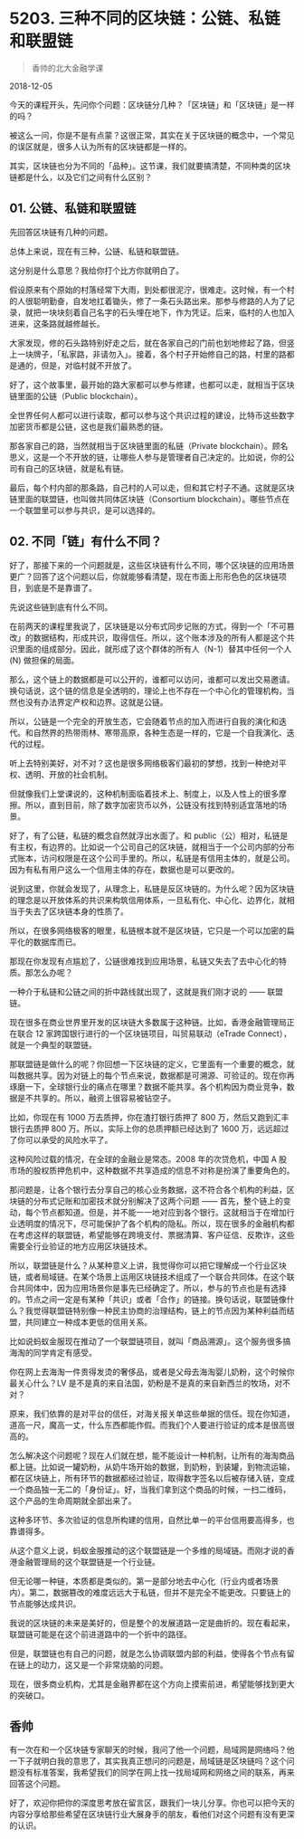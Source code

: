 # 5203. 三种不同的区块链：公链、私链和联盟链

> 香帅的北大金融学课

2018-12-05


今天的课程开头，先问你个问题：区块链分几种？「区块链」和「区块链」是一样的吗？

被这么一问，你是不是有点蒙？这很正常，其实在关于区块链的概念中，一个常见的误区就是，很多人认为所有的区块链都是一样的。

其实，区块链也分为不同的「品种」。这节课，我们就要搞清楚，不同种类的区块链都是什么，以及它们之间有什么区别？

## 01. 公链、私链和联盟链

先回答区块链有几种的问题。

总体上来说，现在有三种，公链、私链和联盟链。

这分别是什么意思？我给你打个比方你就明白了。

假设原来有个原始的村落经常下大雨，到处都很泥泞，很难走。这时候，有一个村的人很聪明勤奋，自发地扛着锄头，修了一条石头路出来。那参与修路的人为了记录，就把一块块刻着自己名字的石头埋在地下，作为凭证。后来，临村的人也加入进来，这条路就越修越长。

大家发现，修的石头路特别好走之后，就在各家自己的门前也划地修起了路，但竖上一块牌子，「私家路，非请勿入」。接着，各个村子开始修自己的路，村里的路都是通的，但是，对临村就不开放了。

好了，这个故事里，最开始的路大家都可以参与修建，也都可以走，就相当于区块链里面的公链（Public blockchain）。

全世界任何人都可以进行读取，都可以参与这个共识过程的建设，比特币这些数字加密货币都是公链，这也是我们最熟悉的链。

那各家自己的路，当然就相当于区块链里面的私链（Private blockchain）。顾名思义，这是一个不开放的链，让哪些人参与是管理者自己决定的。比如说，你的公司有自己的区块链，就是私有链。

最后，每个村内部的那条路，自己村的人可以走，但和其它村子不通。这就是区块链里面的联盟链，也叫做共同体区块链（Consortium blockchain）。哪些节点在一个联盟里可以参与共识，是可以选择的。

## 02. 不同「链」有什么不同？

好了，那接下来的一个问题就是，这些区块链有什么不同，哪个区块链的应用场景更广？回答了这个问题以后，你就能够看清楚，现在市面上形形色色的区块链项目，到底是不是靠谱了。

先说这些链到底有什么不同。

在前两天的课程里我说了，区块链是以分布式同步记账的方式，得到一个「不可篡改」的数据结构，形成共识，取得信任。所以，这个账本涉及的所有人都是这个共识里面的组成部分。因此，就形成了这个群体的所有人（N-1）替其中任何一个人 (N) 做担保的局面。

那么，这个链上的数据都是可以公开的，谁都可以访问，谁都可以发出交易邀请。换句话说，这个链的信息是全透明的，理论上也不存在一个中心化的管理机构，当然也没有办法界定产权和边界。这就是公链。

所以，公链是一个完全的开放生态，它会随着节点的加入而进行自我的演化和迭代。和自然界的热带雨林、寒带高原，各种生态是一样的，它是一个自我演化、迭代的过程。

听上去特别美好，对不对？这也是很多网络极客们最初的梦想，找到一种绝对平权、透明、开放的社会机制。

但就像我们上堂课说的，这种机制面临着技术上、制度上，以及人性上的很多摩擦。所以，直到目前，除了数字加密货币以外，公链没有找到特别适宜落地的场景。

好了，有了公链，私链的概念自然就浮出水面了。和 public（公）相对，私链是有主权，有边界的。比如说一个公司自己的区块链，就相当于一个公司内部的分布式账本，访问权限是在这个公司手里的。所以，私链是有信用主体的，就是公司。因为有私有用户这么一个信用主体的存在，数据也是可以更改的。

说到这里，你就会发现了，从理念上，私链是反区块链的。为什么呢？因为区块链的理念是以开放体系的共识来构筑信用体系，一旦私有化、中心化、边界化，就相当于失去了区块链本身的性质了。

所以，在很多网络极客的眼里，私链根本就不是区块链，它只是一个可以加密的扁平化的数据库而已。

那现在你发现有点尴尬了，公链很难找到应用场景，私链又失去了去中心化的特质。那怎么办呢？

一种介于私链和公链之间的折中路线就出现了，这就是我们刚才说的 —— 联盟链。

现在很多在商业世界里开发的区块链大多数属于这种链。比如，香港金融管理局正在联合 12 家跨国银行进行的一个区块链项目，叫贸易联动（eTrade Connect），就是一个典型的联盟链。

那联盟链是做什么的呢？你回想一下区块链的定义，它里面有一个重要的概念，就叫数据共享。因为对链上的每个节点来说，数据都是可溯源、可验证的。现在你再琢磨一下，全球银行业的痛点在哪里？数据不能共享。各个机构因为商业竞争，数据是不共享的。所以，融资上很容易被钻空子。

比如，你现在有 1000 万去质押，你在渣打银行质押了 800 万，然后又跑到汇丰银行去质押 800 万。所以，实际上你的总质押额已经达到了 1600 万，远远超过了你可以承受的风险水平了。

这种风险过载的情况，在全球的金融业是常态。2008 年的次贷危机，中国 A 股市场的股权质押危机中，这种数据不共享造成的信息不对称是扮演了重要角色的。

那问题是，让各个银行去分享自己的核心业务数据，这不符合各个机构的利益，区块链的分布式记账和加密技术就分别解决了这两个问题 —— 首先，整个链上的变动，每个节点都知道。但是，并不能一一地对应到各个银行。这就相当于在增加行业透明度的情况下，尽可能保护了各个机构的隐私。所以，现在很多的金融机构都在考虑这样的联盟链，希望能够在跨境支付、票据清算、客户征信、反欺诈，这些需要全行业验证的地方应用区块链技术。

所以，联盟链是什么？从某种意义上讲，我觉得你可以把它理解成一个行业区块链，或者局域链。在某个场景上运用区块链技术组成了一个联合共同体。在这个联合共同体中，因为应用场景你是事先已经确定了。所以，参与的节点也是有选择的。节点之间一定是有某种「共识」或者「合作」的链接。换句话说，联盟链像什么？我觉得联盟链特别像一种民主协商的治理结构，链上的节点因为某种利益而结盟，共同建立一种成本更低的信用关系。

比如说蚂蚁金服现在推动了一个联盟链项目，就叫「商品溯源」。这个服务很多搞海淘的同学肯定有感受。

你在网上去海淘一件贵得发烫的奢侈品，或者是父母去海淘婴儿奶粉，这个时候你最关心什么？LV 是不是真的来自法国，奶粉是不是真的来自新西兰的牧场，对不对？

原来，我们依靠的是对平台的信任，对海关报关单这些单据的信任。现在你知道，道高一尺，魔高一丈，什么东西都能作假。而我们个人要进行验证的成本是很高很高的。

怎么解决这个问题呢？现在人们就在想，能不能设计一种机制，让所有的海淘商品都上链。比如说一罐奶粉，从奶牛场开始的数据，到奶粉，到装罐，到物流运输，都在区块链上，所有环节的数据都经过验证，取得数字签名以后被存储入链，变成一个商品独一无二的「身份证」。好，当我们拿到这个商品的时候，一扫二维码，这个产品的生命周期就全部出来了。

这种多环节、多次验证的信息所构建的信用，自然比单一的平台信用要高得多，也靠谱得多。

从这个意义上说，蚂蚁金服推动的这个联盟链是一个多维的局域链。而刚才说的香港金融管理局的这个联盟链是一个行业链。

但无论哪一种链，本质都是类似的。第一是部分地去中心化（行业内或者场景内）。第二，数据篡改的难度远远大于私链，但并不是完全不能更改。只要链上的节点能够达成共识。

我说的区块链的未来是美好的，但是整个的发展道路一定是曲折的。现在看起来，联盟链可能是在这个前进道路中的一个折中的路径。

但是，联盟链也有自己的问题，就是怎么协调联盟内部的利益，使得各个节点有留在链上的动力，这又是一个非常烧脑的问题。

现在，很多商业机构，尤其是金融界都在这个方向上摸索前进，希望能够找到更大的突破口。

## 香帅

有一次在和一个区块链专家聊天的时候，我问了他一个问题，局域网是网络吗？他一下子就明白我的意思了，其实我真正想问的问题是，局域链是区块链吗？这个问题没有标准答案，我希望我们的同学在网上找一找局域网和网络之间的联系，再来回答这个问题。

好了，欢迎你把你的深度思考放在留言区，跟我们一块儿分享。你也可以把今天的内容分享给那些希望在区块链行业大展身手的朋友，看他们对这个问题有没有更深的认识。

